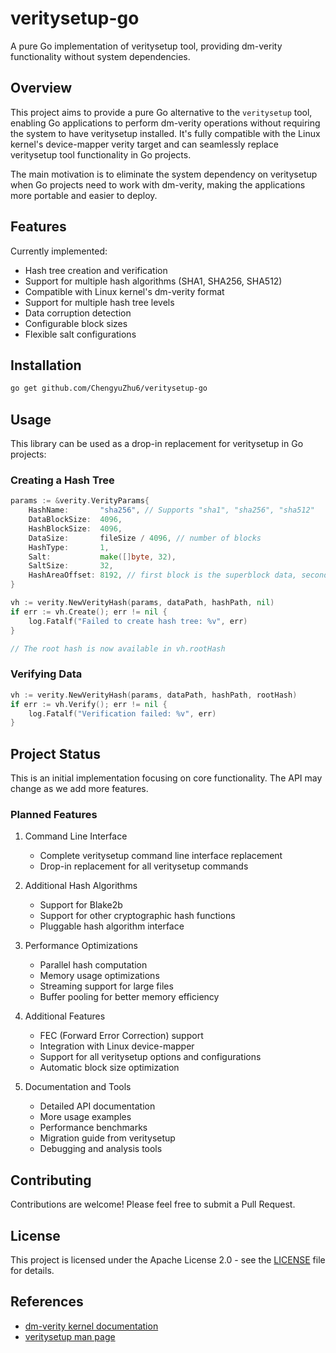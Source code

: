 # veritysetup-go

A pure Go implementation of veritysetup tool, providing dm-verity functionality without system dependencies.

## Overview

This project aims to provide a pure Go alternative to the `veritysetup` tool, enabling Go applications to perform dm-verity operations without requiring the system to have veritysetup installed. It's fully compatible with the Linux kernel's device-mapper verity target and can seamlessly replace veritysetup tool functionality in Go projects.

The main motivation is to eliminate the system dependency on veritysetup when Go projects need to work with dm-verity, making the applications more portable and easier to deploy.

## Features

Currently implemented:
- Hash tree creation and verification
- Support for multiple hash algorithms (SHA1, SHA256, SHA512)
- Compatible with Linux kernel's dm-verity format
- Support for multiple hash tree levels
- Data corruption detection
- Configurable block sizes
- Flexible salt configurations

## Installation

```bash
go get github.com/ChengyuZhu6/veritysetup-go
```

## Usage

This library can be used as a drop-in replacement for veritysetup in Go projects:

### Creating a Hash Tree

```go
params := &verity.VerityParams{
    HashName:       "sha256", // Supports "sha1", "sha256", "sha512"
    DataBlockSize:  4096,
    HashBlockSize:  4096,
    DataSize:       fileSize / 4096, // number of blocks
    HashType:       1,
    Salt:           make([]byte, 32),
    SaltSize:       32,
    HashAreaOffset: 8192, // first block is the superblock data, second block is the fec data.
}

vh := verity.NewVerityHash(params, dataPath, hashPath, nil)
if err := vh.Create(); err != nil {
    log.Fatalf("Failed to create hash tree: %v", err)
}

// The root hash is now available in vh.rootHash
```

### Verifying Data

```go
vh := verity.NewVerityHash(params, dataPath, hashPath, rootHash)
if err := vh.Verify(); err != nil {
    log.Fatalf("Verification failed: %v", err)
}
```

## Project Status

This is an initial implementation focusing on core functionality. The API may change as we add more features.

### Planned Features

1. Command Line Interface
   - Complete veritysetup command line interface replacement
   - Drop-in replacement for all veritysetup commands

2. Additional Hash Algorithms
   - Support for Blake2b
   - Support for other cryptographic hash functions
   - Pluggable hash algorithm interface

3. Performance Optimizations
   - Parallel hash computation
   - Memory usage optimizations
   - Streaming support for large files
   - Buffer pooling for better memory efficiency

4. Additional Features
   - FEC (Forward Error Correction) support
   - Integration with Linux device-mapper
   - Support for all veritysetup options and configurations
   - Automatic block size optimization

5. Documentation and Tools
   - Detailed API documentation
   - More usage examples
   - Performance benchmarks
   - Migration guide from veritysetup
   - Debugging and analysis tools

## Contributing

Contributions are welcome! Please feel free to submit a Pull Request.

## License

This project is licensed under the Apache License 2.0 - see the [LICENSE](LICENSE) file for details.

## References

- [dm-verity kernel documentation](https://www.kernel.org/doc/html/latest/admin-guide/device-mapper/verity.html)
- [veritysetup man page](https://man7.org/linux/man-pages/man8/veritysetup.8.html)